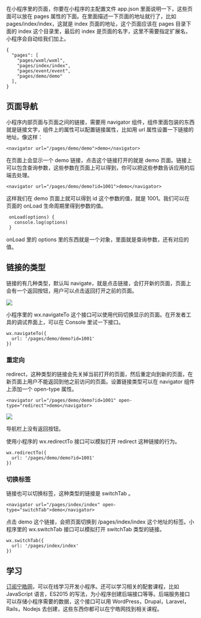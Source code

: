 在小程序里的页面，你要在小程序的主配置文件 app.json 里面说明一下，这些页面可以放在 pages 属性的下面。在里面描述一下页面的地址就行了，比如 pages/index/index，这就是 index 页面的地址，这个页面应该在 pages 目录下面的 index 这个目录里，最后的 index 是页面的名字，这里不需要指定扩展名，小程序会自动给我们加上。

```
{
  "pages": [
    "pages/wxml/wxml",
    "pages/index/index",
    "pages/event/event",
    "pages/demo/demo"
  ],
}
```

## 页面导航

小程序内部页面与页面之间的链接，需要用 navigator 组件，组件里面包装的东西就是链接文字，组件上的属性可以配置链接属性，比如用 url 属性设置一下链接的地址。像这样：

```
<navigator url="/pages/demo/demo">demo</navigator>
```

在页面上会显示一个 demo 链接，点击这个链接打开的就是 demo 页面。链接上可以包含查询参数，这些参数在页面上可以得到，你可以把这些参数告诉应用的后端去处理。

```
<navigator url="/pages/demo/demo?id=1001">demo</navigator>
```

这样我们在 demo 页面上就可以得到 id 这个参数的值，就是 1001。我们可以在页面的 onLoad 生命周期里得到参数的值。

```
 onLoad(options) {
   console.log(options)
 }
```

onLoad 里的 options 里的东西就是一个对象，里面就是查询参数，还有对应的值。

## 链接的类型

链接的有几种类型，默认叫 navigate，就是点击链接，会打开新的页面，页面上会有一个返回按钮，用户可以点击返回打开之前的页面。

![](https://work.ninghao.net/wp-content/uploads/2017/08/Snip20170817_1.png)

小程序里的 wx.navigateTo 这个接口可以使用代码切换显示的页面。在开发者工具的调试界面上，可以在 Console 里试一下接口。

```
wx.navigateTo({
  url: '/pages/demo/demo?id=1001'
})
```

### 重定向

redirect，这种类型的链接会先关掉当前打开的页面，然后重定向到新的页面，在新页面上用户不能返回到他之前访问的页面。设置链接类型可以在 navigator 组件上添加一个 open-type 属性。

```
<navigator url="/pages/demo/demo?id=1001" open-type="redirect">demo</navigator>
```

![](https://work.ninghao.net/wp-content/uploads/2017/08/Snip20170817_2.png)

导航栏上没有返回按钮。

使用小程序的 wx.redirectTo 接口可以模拟打开 redirect 这种链接的行为。

```
wx.redirectTo({
  url: '/pages/demo/demo?id=1001'
})
```

### 切换标签

链接也可以切换标签，这种类型的链接是 switchTab 。

```
<navigator url="/pages/index/index" open-type="switchTab">demo</navigator>
```

点击 demo 这个链接，会把页面切换到 /pages/index/index 这个地址的标签。小程序里的 wx.switchTab 接口可以模拟打开 switchTab 类型的链接。

```
wx.switchTab({
  url: '/pages/index/index'
})
```

## 学习

[订阅宁皓网](https://ninghao.net/signup)，可以在线学习开发小程序。还可以学习相关的配套课程，比如 JavaScript 语言，ES2015 的写法，为小程序创建后端接口等等。后端服务接口可以存储小程序需要的数据，这个接口可以用 WordPress，Drupal，Laravel，Rails，Nodejs 去创建，这些东西你都可以在宁皓网找到相关课程。


